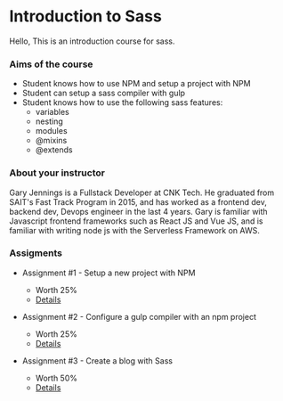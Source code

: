 # Introduction to Sass

Hello, 
This is an introduction course for sass. 

### Aims of the course
- Student knows how to use NPM and setup a project with NPM
- Student can setup a sass compiler with gulp
- Student knows how to use the following sass features:
  - variables
  - nesting
  - modules
  - @mixins
  - @extends

### About your instructor
Gary Jennings is a Fullstack Developer at CNK Tech. He graduated from SAIT's Fast Track Program in 2015, and has worked as a frontend dev, backend dev, Devops engineer in the last 4 years. Gary is familiar with Javascript frontend frameworks such as React JS and Vue JS, and is familiar with writing node js with the Serverless Framework on AWS.

### Assigments
- Assignment #1 - Setup a new project with NPM
  - Worth 25%
  - [Details]()
 
- Assignment #2 - Configure a gulp compiler with an npm project
  - Worth 25%
  - [Details]()
 
- Assignment #3 - Create a blog with Sass
  - Worth 50%
  - [Details]()
 
